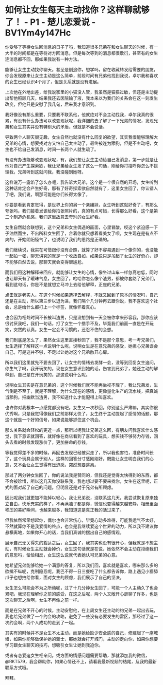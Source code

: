 # 如何让女生每天主动找你？这样聊就够了！ - P1 - 楚儿恋爱说 - BV1Ym4y147Hc

你受够了等待女生回消息的日子了吗，我知道很多兄弟在和女生聊天的时候，有一大半的时间都是在等待对方回消息，但是每次等到的消息都很敷衍，甚至有的女生连消息都不回，那如果我说有一种方法。

能够让女生主动找你聊天，甚至是倒追你，想学吗，留在收藏转发给需要的朋友，你会发现原来让女生主动是这么简单，前段时间有兄弟他找到我说，卓尔我和喜欢的女生已经认识4个月了，但是关系就是没有进展。

上次他在外地出差，给我说家里的小猫没人管，我虽然是猫猫过敏，但还是主动提出帮他照顾几天，结果我还去医院输了液，我本来以为我们的关系会在这一刻发生改变，但他只是安慰了我几句，后来我才意识到。

我好像没有那么重要，只要我不联系他，他就绝对不会主动找我，卓尔我真的很累，有没有什么办法可以改变现状呢，我详细的去了解了一下兄弟的情况，发现兄弟和女生其实并没有特别大的矛盾，但就是不会说话。

导致两个人聊天很无趣，女生自然也就没有什么回复的欲望，其实我很能够理解大兄弟的心情，想要找对方又怕自己太主动了，最终被连为舔狗，但是不主动吧，女生也不给自己发消息，时间一长两个人就生疏了。

有没有办法能够改变现状呢，有，我们想让女生主动给自己发消息，第一步就是让他对自己产生探索欲，我让兄弟给女生发了这么一句话，刚给你打招呼你怎么不搭理我，兄弟听到这就问我，我没碰到她呀。

这样说万一露馅了怎么办呢，我告诉大兄弟，这个是一个很自然的开场，女生听到这种话肯定会产生好奇，那有了好奇探索欲自然就有了，这里女生回了，你认错人了吧，我们说，啊那可能是你们长得太像了。

你要是看到肯定觉得，是世界上你的另一个亲姐妹，女生听到这就好奇了，有那么夸张吗，我们接着发该给你拍张照片的，真的有点可惜，长得那么好看，这个是第二个制造危机感，我们这里故意去夸别的女生好看。

女生自然就会联想到，这个兄弟和女生偶遇的画面，心里冒酸，哎这个紧迫感一下子油然而生，不出所料女生回了，合着你就只想着看美女了呗，女生现在是有点不爽的，开始阴阳怪气了，也说明了我们的思路是正确的。

我们继续说，我实在可惜跟你没有合照，就算了好不容易遇到一个像你的，也没能一起拍一张，聊天讲究的就是一个收放自如，如果说只是吊起了女生的好奇心，却不能够自然去说，那聊天就会变得很尴尬。

而我们用这种解释来回应，就能够让女生的心情，像坐过山车一样忽高忽低，同时也让聊天有了暧昧气息，女生回了，哈哈你怎么像个渣男，都被你套路了兄弟们，看到这句话，你是不是就想立马冲上去给他解释，正座的兄弟。

点击就是老实人，在这个时候如果选择去解释，不就又回到了原本的情况吗，自己还是在主动，所以第三步以退为进，我们隔个几分钟再去跟你说，我不喜欢这个社会，总是给什么都打上一个标签，就像怀着真心。

也会因为相处时间不长被叫渣男，只是没想到有一天会被你拿来形容我，那你应该很讨厌我吧，我们一句话，打了女生一个措手不及，毕竟我们前面一直是在开玩笑，突然的认真，女生一定会不习惯的，还忍不住的会想。

我们到底是怎么了，果然女生这里直接秒回了，我不是那个意思，考一考兄弟们，女生选择了解释这一点说明什么呢，说明女生是在意兄弟的感受，她担心兄弟误会自己，可是这并不够，不足以让她对这个兄弟敞开心扉。

所以我们这里就先不要去回了，让女生的情绪去发酵一会，没等到回复女生追问，你生气了吗，我开玩笑的，现在女生意识到她的话，伤害到兄弟了，她还主动的解释到，自己是在开玩笑的，那这说明什么呢。

说明女生其实是在意兄弟的，这个时候我们就不能再坐视不理了，我让兄弟发，生气倒是不至于，就是不理解，为什么现在的感情，更像量化生产的流水线，把真诚当舔狗，把幽默当渣男，我不知道什么才能配得上叫喜欢。

也许你对我根本一点感觉都没有吧，女生又一次秒回，你别这么严肃嘛，其实你很优秀啊，只是我觉得像我们之前那样太快了，女生终于主动提起了感情的话题，那这个就是一个好的信号，如果说能够抓住这个机会。

那么关系就会轻松的更近一点，那所以呢我让兄弟这么回，有朋友问我喜欢什么感觉，我下意识就回答，就好像在商店看到了喜欢的玩具，想买钱不够努力存钱，回头去看的时候发现涨价了，更加拼命的存钱。

等我觉得差不多的时候，再回去发现已经被买走了，所以我也害怕，准备时间长了，这个玩具会属于别人，这样的回答分寸感刚刚好，既能让女生明白我们的心意，又不会让女生觉得有压迫感，突然想要逃离。

那过了两分钟女生回了，你的说法我是赞同的，但我还是觉得太快得到的东西，都不会被珍惜，所以这几天你没联系我，我也想过要不要来找你，女生在这里呢，正式的面对起了自己的问题，但明显还是对于兄弟有所顾虑。

因此呢我们就更加不能掉以轻心，我让兄弟说，没联系这几天，我尝试恢复原来独立自由，快乐充实的样子，不再满脑子都是你，微信也变得越来越安静，相册里面积压的美好瞬间，也越来越多，我知道这是真正我的活过来了。

但我依然常常想起你，偶尔也会非常伤心，毕竟心动多难得，可能我运气不太好，不然就算你不是我爱情的终点，也会是我继续爱这个世界的动力，所以我不建议你悬横离地，如果你开心的话，当我们真诚的摆出自己的感情观。

展示自己无关得失的豁达之后，女生回了，我其实也没有很开心，但我就是不想主动，有时候女生主动就会掉价，女生这句话就是在说，她依然不会主动在拒绝我们的意思吗，恰恰相反，女生这么说就代表她认可兄弟的心意。

她希望兄弟能够给她一个满意的答复，所以我们回，喜欢就是喜欢，哪来那么多的欲擒不纵呢，克制隐忍呢，我巴不得一日三餐吃了什么都告诉你，路上遇见小猫舔爪子也想拍给你看，面对女生的顾虑，我们展示了自己的坚决。

女生怎么可能会不为之所动呢，过了十几分钟女生回了，可能一个人主动久了也会累吧，我现在理解你之前的感受，在这之后呢，两个人又敞开心扉聊了许多，也是这次聊天之后啊，女生不再像之前一样。

而是在兄弟不开心的时候，主动安慰他，在上周女生还主动的约兄弟一起出去玩，我也给兄弟做了一个约会的攻略，避免了一些没有必要发生的雷区，那经过了这一次约会啊，两个人成功的走到了一起。

其实有的时候并不是女生不太主动，而是她给缺少安全感的自己，修建起了一座城墙，如果你能够做保护她的骑士，那她就会打开城门，主动的走向你，如果你想要学习跟女生聊天的技巧，想吸引女生让她到我追你。

或者有恋爱追女生相亲问，或方面的情感问题需要帮助，那就添加我的微信，@RKT579，我会帮助你，如果心情还不上，请看我最新视频的结尾，及我的最新联系方式哦。

拜拜。
